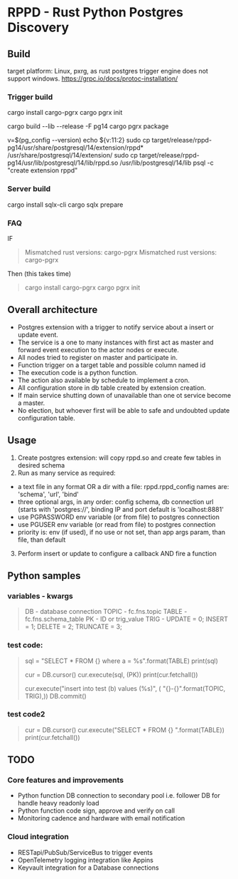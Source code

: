 # RPPD - Rust Python Postgres Discovery

## Build

target platform: Linux, pxrg, as rust postgres trigger engine does not support windows.
https://grpc.io/docs/protoc-installation/

### Trigger build

cargo install cargo-pgrx
cargo pgrx init

cargo build --lib --release -F pg14
cargo pgrx package

v=$(pg_config --version)
echo ${v:11:2}
sudo cp target/release/rppd-pg14/usr/share/postgresql/14/extension/rppd* /usr/share/postgresql/14/extension/
sudo cp target/release/rppd-pg14/usr/lib/postgresql/14/lib/rppd.so /usr/lib/postgresql/14/lib
psql -c "create extension rppd" 


### Server build

cargo install sqlx-cli
cargo sqlx prepare

### FAQ

IF
> Mismatched rust versions: cargo-pgrx Mismatched rust versions: cargo-pgrx

Then (this takes time)
> cargo install cargo-pgrx
> cargo pgrx init 


## Overall architecture

- Postgres extension with a trigger to notify service about a insert or update event.
- The service is a one to many instances with first act as master and forward event execution to the actor nodes or execute.
- All nodes tried to register on master and participate in.
- Function trigger on a target table and possible column named id
- The execution code is a python function. 
- The action also available by schedule to implement a cron.
- All configuration store in db table created by extension creation.
- If main service shutting down of unavailable than one ot service become a master. 
- No election, but whoever first will be able to safe and undoubted update configuration table. 

## Usage

1. Create postgres extension: will copy rppd.so and create few tables in desired schema
2. Run as many service as required:
 - a text file in any format OR a dir with a file: rppd.rppd_config names are: 'schema', 'url', 'bind'
 - three optional args, in any order: config schema, db connection url (starts with 'postgres://', binding IP and port default is 'localhost:8881'
 - use PGPASSWORD env variable (or from file) to postgres connection
 - use PGUSER env variable (or read from file) to postgres connection
 - priority is: env (if used), if no use or not set, than app args param, than file, than default 
3. Perform insert or update to configure a callback AND fire a function 


## Python samples

### variables - kwargs

> DB - database connection
> TOPIC - fc.fns.topic
> TABLE - fc.fns.schema_table
> PK - ID or trig_value
> TRIG - UPDATE = 0;  INSERT = 1;  DELETE = 2;  TRUNCATE = 3;


### test code:

> sql = "SELECT * FROM {} where a = %s".format(TABLE)
> print(sql)
>
> cur = DB.cursor()
> cur.execute(sql, (PK))
> print(cur.fetchall())
>
> cur.execute("insert into test (b) values (%s)", ( "{}-{}".format(TOPIC, TRIG),))
> DB.commit()


### test code2
> cur = DB.cursor()
> cur.execute("SELECT * FROM {} ".format(TABLE))
> print(cur.fetchall())



## TODO

### Core features and improvements 
- Python function DB connection to secondary pool i.e. follower DB for handle heavy readonly load
- Python function code sign, approve and verify on call
- Monitoring cadence and hardware with email notification

### Cloud integration 
- RESTapi/PubSub/ServiceBus to trigger events
- OpenTelemetry logging integration like Appins  
- Keyvault integration for a Database connections

